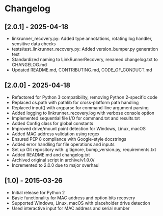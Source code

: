 # Changelog

## [2.0.1] - 2025-04-18
- linkrunner_recovery.py: Added type annotations, rotating log handler, sensitive data checks
- tests/test_linkrunner_recovery.py: Added version_bumper.py generation test
- Standardized naming to LinkRunnerRecovery, renamed changelog.txt to CHANGELOG.md
- Updated README.md, CONTRIBUTING.md, CODE_OF_CONDUCT.md

## [2.0.0] - 2025-04-18
- Refactored for Python 3 compatibility, removing Python 2-specific code
- Replaced os.path with pathlib for cross-platform path handling
- Replaced input() with argparse for command-line argument parsing
- Added logging to linkrunner_recovery.log with verbose console option
- Implemented sequential file I/O for command.txt and results.txt
- Added Config class for global constants
- Improved drive/mount point detection for Windows, Linux, macOS
- Added MAC address validation using regex
- Ensured PEP 8 compliance with Google-style docstrings
- Added error handling for file operations and inputs
- Set up Git repository with .gitignore, bump_version.py, requirements.txt
- Added README.md and changelog.txt
- Archived original script in archive/v1.0.0/
- Incremented to 2.0.0 due to major overhaul

## [1.0] - 2015-03-26
- Initial release for Python 2
- Basic functionality for MAC address and option bits recovery
- Supported Windows, Linux, macOS with placeholder drive detection
- Used interactive input for MAC address and serial number